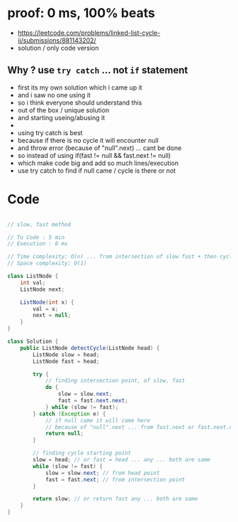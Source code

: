 
# proof: 0 ms, 100% beats
- https://leetcode.com/problems/linked-list-cycle-ii/submissions/881143202/
- solution / only code version

## Why ? use `try catch` ... not `if` statement

- first its my own solution which i came up it
- and i saw no one using it
- so i think everyone should understand this 
- out of the box / unique solution
- and starting useing/abusing it
- 
- using try catch is best
- because if there is no cycle it will encounter null
- and throw error (because of "null".next) ... cant be done
- so instead of using if(fast != null && fast.next != null)
- which make code big and add so much lines/execution
- use try catch to find if null came / cycle is there or not


# Code

```java

// slow, fast method

// To Code : 5 min
// Execution : 0 ms

// Time complexity: O(n) ... from intersection of slow fast + then cycle intersection
// Space complexity: O(1)

class ListNode {
	int val;
	ListNode next;

	ListNode(int x) {
		val = x;
		next = null;
	}
}

class Solution {
	public ListNode detectCycle(ListNode head) {
		ListNode slow = head;
		ListNode fast = head;

		try {
			// finding intersection point, of slow, fast
			do {
				slow = slow.next;
				fast = fast.next.next;
			} while (slow != fast);
		} catch (Exception e) {
			// if null came it will come here
			// because of "null".next ... from fast.next or fast.next.next
			return null;
		}

		// finding cycle starting point
		slow = head; // or fast = head ... any ... both are same
		while (slow != fast) {
			slow = slow.next; // from head point
			fast = fast.next; // from intersection point
		}

		return slow; // or return fast any ... both are same
	}
}


```